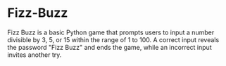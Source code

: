 # Fizz-Buzz

Fizz Buzz is a basic Python game that prompts users to input a number divisible by 3, 5, or 15 within the range of 1 to 100. A correct input reveals the password "Fizz Buzz" and ends the game, while an incorrect input invites another try.
